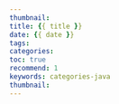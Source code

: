 ```yaml
---
thumbnail:
title: {{ title }}
date: {{ date }}
tags:
categories: 
toc: true
recommend: 1
keywords: categories-java
thumbnail: 
---
```

